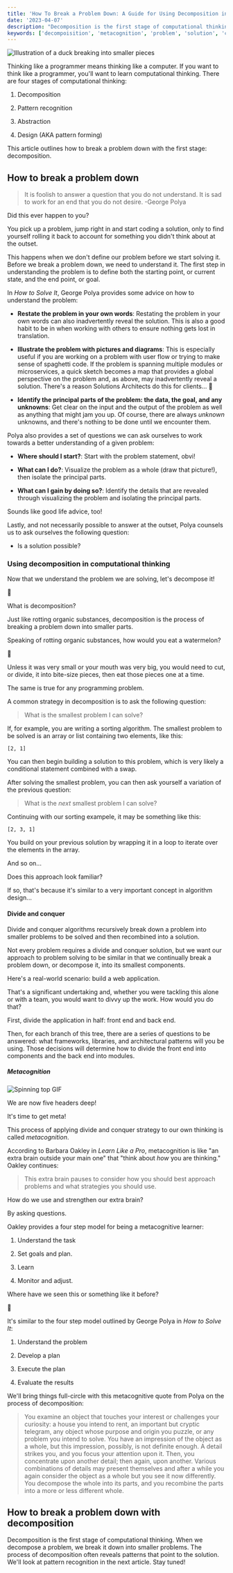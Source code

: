 ```yaml
---
title: 'How To Break a Problem Down: A Guide for Using Decomposition in Computational Thinking'
date: '2023-04-07'
description: "Decomposition is the first stage of computational thinking. When we decompose a problem, we break it down into smaller problems. The process of decomposition often reveals patterns that point to the solution."
keywords: ['decompoisition', 'metacognition', 'problem', 'solution', 'computational thinking']
---
```



![ Illustration of a duck breaking into smaller pieces ](./jarednielsen-decomposition.png)


Thinking like a programmer means thinking like a computer. If you want to think like a programmer, you'll want to learn computational thinking. There are four stages of computational thinking: 

1. Decomposition

2. Pattern recognition

3. Abstraction 

4. Design (AKA pattern forming)

This article outlines how to break a problem down with the first stage: decomposition. 


## How to break a problem down

> It is foolish to answer a question that you do not understand. It is sad to work for an end that you do not desire. -George Polya

Did this ever happen to you? 

You pick up a problem, jump right in and start coding a solution, only to find yourself rolling it back to account for something you didn't think about at the outset. 

This happens when we don't define our problem before we start solving it. Before we break a problem down, we need to understand it. The first step in understanding the problem is to define both the starting point, or current state, and the end point, or goal. 

In _How to Solve It_, George Polya provides some advice on how to understand the problem: 

* **Restate the problem in your own words**: Restating the problem in your own words can also inadvertently reveal the solution. This is also a good habit to be in when working with others to ensure nothing gets lost in translation. 

* **Illustrate the problem with pictures and diagrams**: This is especially useful if you are working on a problem with user flow or trying to make sense of spaghetti code. If the problem is spanning multiple modules or microservices, a quick sketch becomes a map that provides a global perspective on the problem and, as above, may inadvertently reveal a solution. There's a reason Solutions Architects do this for clients... 🤔

* **Identify the principal parts of the problem: the data, the goal, and any unknowns**: Get clear on the input and the output of the problem as well as anything that might jam you up. Of course, there are always _unknown_ unknowns, and there's nothing to be done until we encounter them.

Polya also provides a set of questions we can ask ourselves to work towards a better understanding of a given problem: 

* **Where should I start?**: Start with the problem statement, obvi! 

* **What can I do?**: Visualize the problem as a whole (draw that picture!), then isolate the principal parts.  

* **What can I gain by doing so?**: Identify the details that are revealed through visualizing the problem and isolating the principal parts. 

Sounds like good life advice, too! 

Lastly, and not necessarily possible to answer at the outset, Polya counsels us to ask ourselves the following question: 

* Is a solution possible? 


### Using decomposition in computational thinking

Now that we understand the problem we are solving, let's decompose it! 

🧟

What is decomposition? 

Just like rotting organic substances, decomposition is the process of breaking a problem down into smaller parts. 

Speaking of rotting organic substances, how would you eat a watermelon? 

🍉

Unless it was very small or your mouth was very big, you would need to cut, or divide, it into bite-size pieces, then eat those pieces one at a time. 

The same is true for any programming problem. 

A common strategy in decomposition is to ask the following question:

> What is the smallest problem I can solve?

If, for example, you are writing a sorting algorithm. The smallest problem to be solved is an array or list containing two elements, like this:
```
[2, 1]
```

You can then begin building a solution to this problem, which is very likely a conditional statement combined with a swap. 

After solving the smallest problem, you can then ask yourself a variation of the previous question: 

> What is the _next_ smallest problem I can solve?  

Continuing with our sorting exampele, it may be something like this: 
```
[2, 3, 1]
```

You build on your previous solution by wrapping it in a loop to iterate over the elements in the array. 

And so on...

Does this approach look familiar? 

If so, that's because it's similar to a very important concept in algorithm design...


#### Divide and conquer

Divide and conquer algorithms recursively break down a problem into smaller problems to be solved and then recombined into a solution. 

Not every problem requires a divide and conquer solution, but we want our approach to problem solving to be similar in that we continually break a problem down, or decompose it, into its smallest components. 

Here's a real-world scenario: build a web application.

That's a significant undertaking and, whether you were tackling this alone or with a team, you would want to divvy up the work. How would you do that? 

First, divide the application in half: front end and back end. 

Then, for each branch of this tree, there are a series of questions to be answered: what frameworks, libraries, and architectural patterns will you be using. Those decisions will determine how to divide the front end into components and the back end into modules. 


##### Metacognition

![ Spinning top GIF ](https://media.giphy.com/media/13S1lWb5qheNBC/giphy.gif)

We are now five headers deep! 

It's time to get meta! 

This process of applying divide and conquer strategy to our own thinking is called _metacognition_. 

According to Barbara Oakley in _Learn Like a Pro_, metacognition is like "an extra brain outside your main one" that "think about _how_ you are thinking." Oakley continues: 

> This extra brain pauses to consider how you should best approach problems and what strategies you should use. 

How do we use and strengthen our extra brain? 

By asking questions. 

Oakley provides a four step model for being a metacognitive learner: 

1. Understand the task

2. Set goals and plan. 

3. Learn 

4. Monitor and adjust. 

Where have we seen this or something like it before?

🤔

It's similar to the four step model outlined by George Polya in _How to Solve It_: 

1. Understand the problem 

2. Develop a plan

3. Execute the plan

4. Evaluate the results

We'll bring things full-circle with this metacognitive quote from Polya on the process of decomposition: 

> You examine an object that touches your interest or challenges your curiosity: a house you intend to rent, an important but cryptic telegram, any object whose purpose and origin you puzzle, or any problem you intend to solve. You have an impression of the object as a whole, but this impression, possibly, is not definite enough. A detail strikes you, and you focus your attention upon it. Then, you concentrate upon another detail; then again, upon another. Various combinations of details may present themselves and after a while you again consider the object as a whole but you see it now differently. You decompose the whole into its parts, and you recombine the parts into a more or less different whole. 


## How to break a problem down with decomposition

Decomposition is the first stage of computational thinking. When we decompose a problem, we break it down into smaller problems. The process of decomposition often reveals patterns that point to the solution. We'll look at pattern recognition in the next article. Stay tuned! 